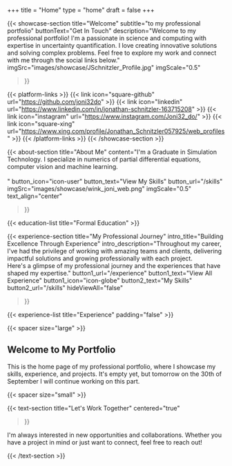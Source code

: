 +++
title =  "Home"
type = "home"
draft = false
+++

{{< showcase-section
    title="Welcome"
    subtitle="to my professional portfolio"
    buttonText="Get In Touch"
    description="Welcome to my professional portfolio! I'm a passionate in science and computing with expertise in uncertainty quantification. I love creating innovative solutions and solving complex problems. Feel free to explore my work and connect with me through the social links below."
    imgSrc="images/showcase/JSchnitzler_Profile.jpg"
    imgScale="0.5"
 >}}

{{< platform-links >}}
    {{< link icon="square-github" url="https://github.com/joni32do" >}}
    {{< link icon="linkedin" url="https://www.linkedin.com/in/jonathan-schnitzler-163715208" >}}
    {{< link icon="instagram" url="https://www.instagram.com/Joni32_do/" >}}
    {{< link icon="square-xing" url="https://www.xing.com/profile/Jonathan_Schnitzler057925/web_profiles" >}}
    <!-- {{< link icon="rss" url="/index.xml" >}} -->
    <!-- {{< link icon="square-twitter" url="https://twitter.com/yourusername" >}} -->
    <!-- {{< link icon="square-facebook" url="https://facebook.com/yourpage" >}} -->
{{< /platform-links >}}
{{< /showcase-section >}}

{{< about-section
    title="About Me"
    content="I'm a Graduate in Simulation Technology. I specialize in numerics of partial differential equations, computer vision and machine learning. <br/><br/>"
    button_icon="icon-user"
    button_text="View My Skills"
    button_url="/skills"
    imgSrc="images/showcase/wink_joni_web.png"
    imgScale="0.5"
    text_align="center"
 >}}

{{< education-list
    title="Formal Education" >}}

{{< experience-section
    title="My Professional Journey"
    intro_title="Building Excellence Through Experience"
    intro_description="Throughout my career, I've had the privilege of working with amazing teams and clients, delivering impactful solutions and growing professionally with each project.<br>Here's a glimpse of my professional journey and the experiences that have shaped my expertise." 
    button1_url="/experience"
    button1_text="View All Experience"
    button1_icon="icon-globe"
    button2_text="My Skills"
    button2_url="/skills"
    hideViewAll="false"
>}}

{{< experience-list
    title="Experience"
    padding="false" >}}

<!-- 
{{< client-and-work-section
    title="Featured Projects & Work" >}}  -->
<!-- 
{{< testimonial-section
    title="What they say about me" >}} -->

{{< spacer size="large" >}}

## Welcome to My Portfolio

This is the home page of my professional portfolio, where I showcase my skills, experience, and projects. It's empty yet, but tomorrow on the 30th of September I will continue working on this part.

{{< spacer size="small" >}}

{{< text-section
title="Let's Work Together"
centered="true"
>}}

I'm always interested in new opportunities and collaborations. Whether you have a project in mind or just want to connect, feel free to reach out!

{{< /text-section >}}
